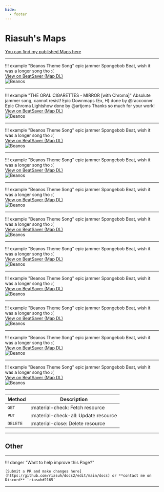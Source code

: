 ```yaml
---
hide:
  - footer
---
```


# Riasuh's Maps
[You can find my published Maps here](https://beatsaver.com/profile/4284474)

---

!!! example "Beanos Theme Song"
    epic jammer Spongebob Beat, wish it was a longer song tho :(  
    [View on BeatSaver (Map DL)](https://beatsaver.com/maps/26844)  
    ![Beanos](https://eu.cdn.beatsaver.com/91a0e2bca06b82b2238d5a33f82ecd158cb025eb.jpg)

---

!!! example "THE ORAL CIGARETTES - MIRROR [with Chroma]"
    Absolute jammer song, cannot resist!
    Epic Downmaps (Ex, H) done by @raccoonvr
    Epic Chroma Lightshow done by @artjoms
    Thanks so much for your work!  
    [View on BeatSaver (Map DL)](https://beatsaver.com/maps/26844)  
    ![Beanos](https://eu.cdn.beatsaver.com/91a0e2bca06b82b2238d5a33f82ecd158cb025eb.jpg)

---

!!! example "Beanos Theme Song"
    epic jammer Spongebob Beat, wish it was a longer song tho :(  
    [View on BeatSaver (Map DL)](https://beatsaver.com/maps/26844)  
    ![Beanos](https://eu.cdn.beatsaver.com/91a0e2bca06b82b2238d5a33f82ecd158cb025eb.jpg)

---

!!! example "Beanos Theme Song"
    epic jammer Spongebob Beat, wish it was a longer song tho :(  
    [View on BeatSaver (Map DL)](https://beatsaver.com/maps/26844)  
    ![Beanos](https://eu.cdn.beatsaver.com/91a0e2bca06b82b2238d5a33f82ecd158cb025eb.jpg)

---

!!! example "Beanos Theme Song"
    epic jammer Spongebob Beat, wish it was a longer song tho :(  
    [View on BeatSaver (Map DL)](https://beatsaver.com/maps/26844)  
    ![Beanos](https://eu.cdn.beatsaver.com/91a0e2bca06b82b2238d5a33f82ecd158cb025eb.jpg)

---

!!! example "Beanos Theme Song"
    epic jammer Spongebob Beat, wish it was a longer song tho :(  
    [View on BeatSaver (Map DL)](https://beatsaver.com/maps/26844)  
    ![Beanos](https://eu.cdn.beatsaver.com/91a0e2bca06b82b2238d5a33f82ecd158cb025eb.jpg)

---

!!! example "Beanos Theme Song"
    epic jammer Spongebob Beat, wish it was a longer song tho :(  
    [View on BeatSaver (Map DL)](https://beatsaver.com/maps/26844)  
    ![Beanos](https://eu.cdn.beatsaver.com/91a0e2bca06b82b2238d5a33f82ecd158cb025eb.jpg)

---

!!! example "Beanos Theme Song"
    epic jammer Spongebob Beat, wish it was a longer song tho :(  
    [View on BeatSaver (Map DL)](https://beatsaver.com/maps/26844)  
    ![Beanos](https://eu.cdn.beatsaver.com/91a0e2bca06b82b2238d5a33f82ecd158cb025eb.jpg)

---

!!! example "Beanos Theme Song"
    epic jammer Spongebob Beat, wish it was a longer song tho :(  
    [View on BeatSaver (Map DL)](https://beatsaver.com/maps/26844)  
    ![Beanos](https://eu.cdn.beatsaver.com/91a0e2bca06b82b2238d5a33f82ecd158cb025eb.jpg)

---

!!! example "Beanos Theme Song"
    epic jammer Spongebob Beat, wish it was a longer song tho :(  
    [View on BeatSaver (Map DL)](https://beatsaver.com/maps/26844)  
    ![Beanos](https://eu.cdn.beatsaver.com/91a0e2bca06b82b2238d5a33f82ecd158cb025eb.jpg)

---

!!! example "Beanos Theme Song"
    epic jammer Spongebob Beat, wish it was a longer song tho :(  
    [View on BeatSaver (Map DL)](https://beatsaver.com/maps/26844)  
    ![Beanos](https://eu.cdn.beatsaver.com/91a0e2bca06b82b2238d5a33f82ecd158cb025eb.jpg)

---

| Method      | Description                          |
| ----------- | ------------------------------------ |
| `GET`       | :material-check:     Fetch resource  |
| `PUT`       | :material-check-all: Update resource |
| `DELETE`    | :material-close:     Delete resource |
---


## Other


--- 

!!! danger "Want to help improve this Page?"

    [Submit a PR and make changes here](https://github.com/riasuh/docs2/edit/main/docs) or **contact me on Discord** `riasuh#2165`

---